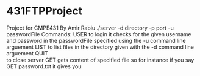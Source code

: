# 431FTPProject
Project for CMPE431 By Amir Rabiu
./server -d directory -p port -u passwordFile
Commands:
USER <username> <password>
  to login
  it checks for the given username and password in the passwordFile specified using the -u command line arguement
LIST
  to list files in the directory given with the -d command line arguement
QUIT  
  to close server
GET <filename>
  gets content of specified file
  so for instance if you say GET password.txt it gives you 
    

